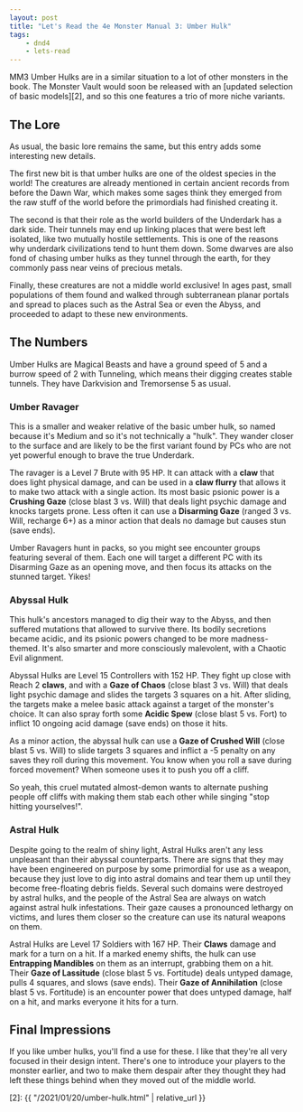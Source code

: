 ```yaml
---
layout: post
title: "Let's Read the 4e Monster Manual 3: Umber Hulk"
tags:
    - dnd4
    - lets-read
---
```


MM3 Umber Hulks are in a similar situation to a lot of other monsters in the
book. The Monster Vault would soon be released with an [updated selection of
basic models][2], and so this one features a trio of more niche variants.

## The Lore

As usual, the basic lore remains the same, but this entry adds some interesting
new details.

The first new bit is that umber hulks are one of the oldest species in the
world! The creatures are already mentioned in certain ancient records from
before the Dawn War, which makes some sages think they emerged from the raw
stuff of the world before the primordials had finished creating it.

The second is that their role as the world builders of the Underdark has a dark
side. Their tunnels may end up linking places that were best left isolated, like
two mutually hostile settlements. This is one of the reasons why underdark
civilizations tend to hunt them down. Some dwarves are also fond of chasing
umber hulks as they tunnel through the earth, for they commonly pass near veins
of precious metals.

Finally, these creatures are not a middle world exclusive! In ages past, small
populations of them found and walked through subterranean planar portals and
spread to places such as the Astral Sea or even the Abyss, and proceeded to
adapt to these new environments.

## The Numbers

Umber Hulks are Magical Beasts and have a ground speed of 5 and a burrow speed
of 2 with Tunneling, which means their digging creates stable tunnels. They have
Darkvision and Tremorsense 5 as usual.

### Umber Ravager

This is a smaller and weaker relative of the basic umber hulk, so named because
it's Medium and so it's not technically a "hulk". They wander closer to the
surface and are likely to be the first variant found by PCs who are not yet
powerful enough to brave the true Underdark.

The ravager is a Level 7 Brute with 95 HP. It can attack with a **claw** that
does light physical damage, and can be used in a **claw flurry** that allows it
to make two attack with a single action. Its most basic psionic power is a
**Crushing Gaze** (close blast 3 vs. Will) that deals light psychic damage and
knocks targets prone. Less often it can use a **Disarming Gaze** (ranged 3
vs. Will, recharge 6+) as a minor action that deals no damage but causes stun
(save ends).

Umber Ravagers hunt in packs, so you might see encounter groups featuring
several of them. Each one will target a different PC with its Disarming Gaze as
an opening move, and then focus its attacks on the stunned target. Yikes!

### Abyssal Hulk

This hulk's ancestors managed to dig their way to the Abyss, and then suffered
mutations that allowed to survive there. Its bodily secretions became acidic,
and its psionic powers changed to be more madness-themed. It's also smarter and
more consciously malevolent, with a Chaotic Evil alignment.

Abyssal Hulks are Level 15 Controllers with 152 HP. They fight up close with
Reach 2 **claws**, and with a **Gaze of Chaos** (close blast 3 vs. Will) that
deals light psychic damage and slides the targets 3 squares on a hit. After
sliding, the targets make a melee basic attack against a target of the monster's
choice. It can also spray forth some **Acidic Spew** (close blast 5 vs. Fort) to
inflict 10 ongoing acid damage (save ends) on those it hits.

As a minor action, the abyssal hulk can use a **Gaze of Crushed Will** (close
blast 5 vs. Will) to slide targets 3 squares and inflict a -5 penalty on any
saves they roll during this movement. You know when you roll a save during
forced movement? When someone uses it to push you off a cliff.

So yeah, this cruel mutated almost-demon wants to alternate pushing people off
cliffs with making them stab each other while singing "stop hitting
yourselves!".

### Astral Hulk

Despite going to the realm of shiny light, Astral Hulks aren't any less
unpleasant than their abyssal counterparts. There are signs that they may have
been engineered on purpose by some primordial for use as a weapon, because they
just love to dig into astral domains and tear them up until they become
free-floating debris fields. Several such domains were destroyed by astral
hulks, and the people of the Astral Sea are always on watch against astral hulk
infestations. Their gaze causes a pronounced lethargy on victims, and lures them
closer so the creature can use its natural weapons on them.

Astral Hulks are Level 17 Soldiers with 167 HP. Their **Claws** damage and mark
for a turn on a hit. If a marked enemy shifts, the hulk can use **Entrapping
Mandibles** on them as an interrupt, grabbing them on a hit. Their **Gaze of
Lassitude** (close blast 5 vs. Fortitude) deals untyped damage, pulls 4 squares,
and slows (save ends). Their **Gaze of Annihilation** (close blast 5
vs. Fortitude) is an encounter power that does untyped damage, half on a hit,
and marks everyone it hits for a turn.

## Final Impressions

If you like umber hulks, you'll find a use for these. I like that they're all
very focused in their design intent. There's one to introduce your players to
the monster earlier, and two to make them despair after they thought they had
left these things behind when they moved out of the middle world.

[2]: {{ "/2021/01/20/umber-hulk.html" | relative_url }}

